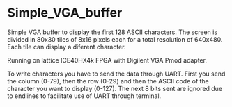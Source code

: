 # Simple_VGA_buffer

Simple VGA buffer to display the first 128 ASCII characters. The screen is divided in 80x30 tiles of 8x16 pixels each for a total resolution of 640x480. Each tile can display a diferent character.

Running on lattice ICE40HX4k FPGA with Digilent VGA Pmod adapter.

To write characters you have to send the data through UART. First you send the column (0-79), then the row (0-29) and then the ASCII code of the character you want to display (0-127). The next 8 bits sent are ignored due to endlines to facilitate use of UART through terminal. 

